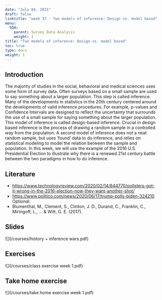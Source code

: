 ```yaml
---
date: "July 04, 2021"
draft: false
linktitle: "week 37 - Two models of inference: Design vs. model based"
menu:
  SDA:
    parent: Survey Data Analysis
    weight: 1
title: "Two models of inference: Design vs. model based"
toc: true
type: docs
weight: 1
---
```


## Introduction

The majority of studies in the social, behavioral and medical sciences uses some form of survey data. Often surveys based on a small sample are used to say something about a larger population. This step is called inference. Many of the developments in statistics in the 20th century centered around the developments of valid inference procedures. For example, p-values and Confidence Intervals are designed to reflect the uncertainty that surrounds the use of a small sample for saying something about the larger population. This model of inference is called design-based inference. Crucial in design based inference is the process of drawing a random sample in a controlled way from the population. A second model of inference does not a neat random sample, but uses ‘found’ data to do inference, and relies on statistical modeling to model the relation between the sample and population. In this week, we will use the example of the 2016 U.S. Presidential Election to illustrate why there is a renewed 21st century battle between the two paradigms in how to do inference.

## Literature

- https://www.technologyreview.com/2020/02/14/844770/pollsters-got-it-wrong-in-the-2016-election-now-they-want-another-shot/
- https://www.politico.com/news/2020/06/17/trump-polls-biden-324210
Optional:
- Blumenthal, M., Clement, S., Clinton, J. D., Durand, C., Franklin, C., Miringoff, L., … & Witt, G. E. (2017). 

## Slides

![](/courses/history + inference wars.pdf)

## Exercises

![](/courses/class exercise week 1.pdf)

## Take home exercise

![](/courses/take home exercise week 1.pdf)
